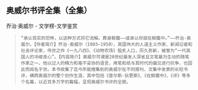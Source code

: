 ## 奥威尔书评全集（全集）

乔治·奥威尔  -  文学榜-文学鉴赏

>     “承认现实的恐怖，以这种方式将它消解。葬身鲸腹——或承认你就在鲸腹中。”——乔治·奥威尔。【作者简介】乔治·奥威尔（1903—1950），英国伟大的人道主义作家、新闻记者和社会评论家，传世之作《一九八四》、《动物农场》脍炙人口，历久弥新，被誉为“一代英国人的冷峻良心”。【内容简介】奥威尔可谓是20世纪最发人深省且文笔最为生动的随笔作家之一，他以过人的精力和毫不妥协的语言，用笔和纸与其时代的偏见进行抗争，也因此而闻名于世。本书收集了迄今所能搜集到的奥威尔在不同报刊、文集中发表的长短书评，横跨奥威尔的整个创作生涯，其中包括《查尔斯·狄更斯》、《在鲸腹中》、《评》等多个名篇，以近百多万字的篇幅，呈现奥威尔书评的全貌。
